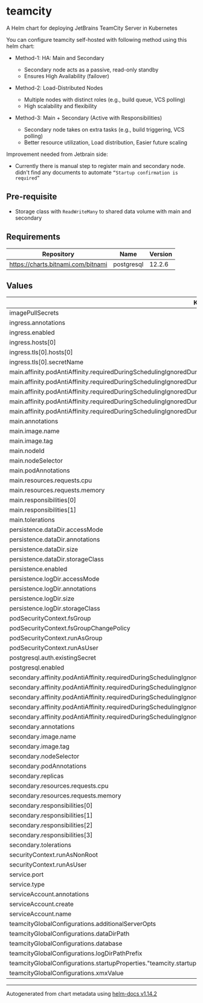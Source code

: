 # teamcity

A Helm chart for deploying JetBrains TeamCity Server in Kubernetes

You can configure teamcity self-hosted with following method using this helm chart:

- Method-1: HA: Main and Secondary
  - Secondary node acts as a passive, read-only standby
  - Ensures High Availability (failover)

- Method-2: Load-Distributed Nodes 
  - Multiple nodes with distinct roles (e.g., build queue, VCS polling)
  - High scalability and flexibility

- Method-3: Main + Secondary (Active with Responsibilities)
  - Secondary node takes on extra tasks (e.g., build triggering, VCS polling)
  - Better resource utilization, Load distribution, Easier future scaling

Improvement needed from Jetbrain side:
- Currently there is manual step to register main and secondary node. 
  didn't find any documents to automate `“Startup confirmation is required”`

## Pre-requisite

- Storage class with `ReadWriteMany` to shared data volume with main and secondary

## Requirements

| Repository | Name | Version |
|------------|------|---------|
| https://charts.bitnami.com/bitnami | postgresql | 12.2.6 |

## Values

| Key | Type | Default | Description |
|-----|------|---------|-------------|
| imagePullSecrets | list | `[]` |  |
| ingress.annotations | object | `{}` |  |
| ingress.enabled | bool | `true` |  |
| ingress.hosts[0] | string | `"teamcity.example.com"` |  |
| ingress.tls[0].hosts[0] | string | `"teamcity.example.com"` |  |
| ingress.tls[0].secretName | string | `"teamcity-tls"` |  |
| main.affinity.podAntiAffinity.requiredDuringSchedulingIgnoredDuringExecution[0].labelSelector.matchExpressions[0].key | string | `"role"` |  |
| main.affinity.podAntiAffinity.requiredDuringSchedulingIgnoredDuringExecution[0].labelSelector.matchExpressions[0].operator | string | `"In"` |  |
| main.affinity.podAntiAffinity.requiredDuringSchedulingIgnoredDuringExecution[0].labelSelector.matchExpressions[0].values[0] | string | `"secondary"` |  |
| main.affinity.podAntiAffinity.requiredDuringSchedulingIgnoredDuringExecution[0].labelSelector.matchExpressions[0].values[1] | string | `"main"` |  |
| main.affinity.podAntiAffinity.requiredDuringSchedulingIgnoredDuringExecution[0].topologyKey | string | `"kubernetes.io/hostname"` |  |
| main.annotations | object | `{}` |  |
| main.image.name | string | `"jetbrains/teamcity-server"` |  |
| main.image.tag | string | `""` |  |
| main.nodeId | string | `"main"` |  |
| main.nodeSelector | object | `{}` |  |
| main.podAnnotations | object | `{}` |  |
| main.resources.requests.cpu | string | `"400m"` |  |
| main.resources.requests.memory | string | `"1500Mi"` |  |
| main.responsibilities[0] | string | `"MAIN_NODE"` |  |
| main.responsibilities[1] | string | `"CAN_PROCESS_USER_DATA_MODIFICATION_REQUESTS"` |  |
| main.tolerations | list | `[]` |  |
| persistence.dataDir.accessMode | string | `"ReadWriteMany"` |  |
| persistence.dataDir.annotations | object | `{}` |  |
| persistence.dataDir.size | string | `"4Gi"` |  |
| persistence.dataDir.storageClass | string | `""` |  |
| persistence.enabled | bool | `true` |  |
| persistence.logDir.accessMode | string | `"ReadWriteOnce"` |  |
| persistence.logDir.annotations | object | `{}` |  |
| persistence.logDir.size | string | `"4Gi"` |  |
| persistence.logDir.storageClass | string | `""` |  |
| podSecurityContext.fsGroup | int | `1000` |  |
| podSecurityContext.fsGroupChangePolicy | string | `"OnRootMismatch"` |  |
| podSecurityContext.runAsGroup | int | `1000` |  |
| podSecurityContext.runAsUser | int | `1000` |  |
| postgresql.auth.existingSecret | string | `"teamcity-db-secret"` |  |
| postgresql.enabled | bool | `true` |  |
| secondary.affinity.podAntiAffinity.requiredDuringSchedulingIgnoredDuringExecution[0].labelSelector.matchExpressions[0].key | string | `"role"` |  |
| secondary.affinity.podAntiAffinity.requiredDuringSchedulingIgnoredDuringExecution[0].labelSelector.matchExpressions[0].operator | string | `"In"` |  |
| secondary.affinity.podAntiAffinity.requiredDuringSchedulingIgnoredDuringExecution[0].labelSelector.matchExpressions[0].values[0] | string | `"secondary"` |  |
| secondary.affinity.podAntiAffinity.requiredDuringSchedulingIgnoredDuringExecution[0].labelSelector.matchExpressions[0].values[1] | string | `"main"` |  |
| secondary.affinity.podAntiAffinity.requiredDuringSchedulingIgnoredDuringExecution[0].topologyKey | string | `"kubernetes.io/hostname"` |  |
| secondary.annotations | object | `{}` |  |
| secondary.image.name | string | `"jetbrains/teamcity-server"` |  |
| secondary.image.tag | string | `""` |  |
| secondary.nodeSelector | object | `{}` |  |
| secondary.podAnnotations | object | `{}` |  |
| secondary.replicas | int | `3` |  |
| secondary.resources.requests.cpu | string | `"400m"` |  |
| secondary.resources.requests.memory | string | `"1500Mi"` |  |
| secondary.responsibilities[0] | string | `"CAN_CHECK_FOR_CHANGES"` |  |
| secondary.responsibilities[1] | string | `"CAN_PROCESS_BUILD_TRIGGERS"` |  |
| secondary.responsibilities[2] | string | `"CAN_PROCESS_USER_DATA_MODIFICATION_REQUESTS"` |  |
| secondary.responsibilities[3] | string | `"CAN_PROCESS_BUILD_MESSAGES"` |  |
| secondary.tolerations | list | `[]` |  |
| securityContext.runAsNonRoot | bool | `true` |  |
| securityContext.runAsUser | int | `1000` |  |
| service.port | int | `8111` |  |
| service.type | string | `"ClusterIP"` |  |
| serviceAccount.annotations | object | `{}` |  |
| serviceAccount.create | bool | `true` |  |
| serviceAccount.name | string | `"teamcity"` |  |
| teamcityGlobalConfigurations.additionalServerOpts | string | `""` |  |
| teamcityGlobalConfigurations.dataDirPath | string | `"/storage/data"` |  |
| teamcityGlobalConfigurations.database | object | `{}` |  |
| teamcityGlobalConfigurations.logDirPathPrefix | string | `"/logs"` |  |
| teamcityGlobalConfigurations.startupProperties."teamcity.startup.maintenance" | bool | `false` |  |
| teamcityGlobalConfigurations.xmxValue | string | `"1024m"` |  |

----------------------------------------------
Autogenerated from chart metadata using [helm-docs v1.14.2](https://github.com/norwoodj/helm-docs/releases/v1.14.2)
